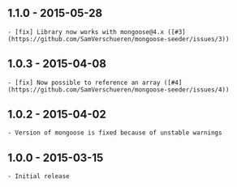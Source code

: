 ## 1.1.0 - 2015-05-28
    - [fix] Library now works with mongoose@4.x ([#3](https://github.com/SamVerschueren/mongoose-seeder/issues/3))
    
## 1.0.3 - 2015-04-08
    - [fix] Now possible to reference an array ([#4](https://github.com/SamVerschueren/mongoose-seeder/issues/4))

## 1.0.2 - 2015-04-02
    - Version of mongoose is fixed because of unstable warnings

## 1.0.0 - 2015-03-15
    - Initial release